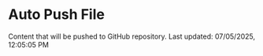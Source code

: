 # Auto Push File

Content that will be pushed to GitHub repository.
Last updated: 07/05/2025, 12:05:05 PM